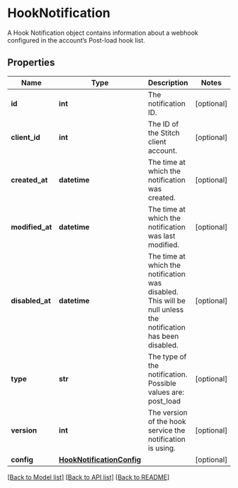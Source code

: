 # HookNotification

A Hook Notification object contains information about a webhook configured in the account’s Post-load hook list.
## Properties
Name | Type | Description | Notes
------------ | ------------- | ------------- | -------------
**id** | **int** | The notification ID. | [optional]
**client_id** | **int** | The ID of the Stitch client account. | [optional]
**created_at** | **datetime** | The time at which the notification was created. | [optional]
**modified_at** | **datetime** | The time at which the notification was last modified. | [optional]
**disabled_at** | **datetime** | The time at which the notification was disabled. This will be null unless the notification has been disabled.  | [optional]
**type** | **str** | The type of the notification. Possible values are: post_load  | [optional]
**version** | **int** | The version of the hook service the notification is using. | [optional]
**config** | [**HookNotificationConfig**](HookNotificationConfig.md) |  | [optional]

[[Back to Model list]](../README.md#documentation-for-models) [[Back to API list]](../README.md#documentation-for-api-endpoints) [[Back to README]](../README.md)


